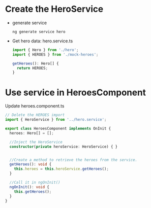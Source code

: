 # Create the HeroService

- generate service

  ```
  ng generate service hero
  ```

- Get hero data: hero.service.ts

  ```typescript
  import { Hero } from './hero';
  import { HEROES } from './mock-heroes';

  getHeroes(): Hero[] {
    return HEROES;
  }
  ```

# Use service in HeroesComponent
Update heroes.component.ts

  ```typescript
  // Delete the HEROES import
  import { HeroService } from '../hero.service';

  export class HeroesComponent implements OnInit {
    heroes: Hero[] = [];

    //Inject the HeroService
    constructor(private heroService: HeroService) { }


    //Create a method to retrieve the heroes from the service. 
    getHeroes(): void {
      this.heroes = this.heroService.getHeroes();
    }

    //Call it in ngOnInit()
    ngOnInit(): void {
      this.getHeroes();
    }
  }
  ```

